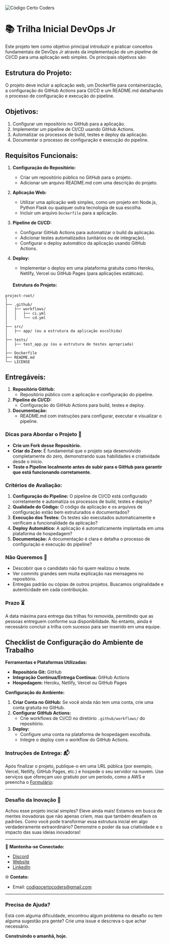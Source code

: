 ![Código Certo Coders](https://utfs.io/f/3b2340e8-5523-4aca-a549-0688fd07450e-j4edu.jfif)

# 📚 Trilha Inicial DevOps Jr
Este projeto tem como objetivo principal introduzir e praticar conceitos fundamentais de DevOps Jr através da implementação de um pipeline de CI/CD para uma aplicação web simples. Os principais objetivos são:

## Estrutura do Projeto:
O projeto deve incluir a aplicação web, um Dockerfile para containerização, a configuração do GitHub Actions para CI/CD e um README.md detalhando o processo de configuração e execução do pipeline.

## Objetivos:
1. Configurar um repositório no GitHub para a aplicação.
2. Implementar um pipeline de CI/CD usando GitHub Actions.
3. Automatizar os processos de build, testes e deploy da aplicação.
4. Documentar o processo de configuração e execução do pipeline.

## Requisitos Funcionais:
1. **Configuração do Repositório:**
   - Criar um repositório público no GitHub para o projeto.
   - Adicionar um arquivo README.md com uma descrição do projeto.

2. **Aplicação Web:**
   - Utilizar uma aplicação web simples, como um projeto em Node.js, Python Flask ou qualquer outra tecnologia de sua escolha.
   - Incluir um arquivo `Dockerfile` para a aplicação.

3. **Pipeline de CI/CD:**
   - Configurar GitHub Actions para automatizar o build da aplicação.
   - Adicionar testes automatizados (unitários ou de integração).
   - Configurar o deploy automático da aplicação usando GitHub Actions.

4. **Deploy:**
   - Implementar o deploy em uma plataforma gratuita como Heroku, Netlify, Vercel ou GitHub Pages (para aplicações estáticas).

   #### Estrutura do Projeto:
```plaintext
project-root/
│
├── .github/
│   ├── workflows/
│   │   ├── ci.yml
│   │   └── cd.yml
│
├── src/
│   ├── app/ (ou a estrutura da aplicação escolhida)
│
├── tests/
│   ├── test_app.py (ou a estrutura de testes apropriada)
│
├── Dockerfile
├── README.md
└── LICENSE
```

## Entregáveis:
1. **Repositório GitHub:**
   - Repositório público com a aplicação e configuração do pipeline.
2. **Pipeline de CI/CD:**
   - Configuração do GitHub Actions para build, testes e deploy.
3. **Documentação:**
   - README.md com instruções para configurar, executar e visualizar o pipeline.

### Dicas para Abordar o Projeto 🌟
- **Crie um Fork desse Repositório.**
- **Criar do Zero:** É fundamental que o projeto seja desenvolvido completamente do zero, demonstrando suas habilidades e criatividade desde o início.
- **Teste o Pipeline localmente antes de subir para o GitHub para garantir que está funcionando corretamente.**

### Critérios de Avaliação:
1. **Configuração do Pipeline:** O pipeline de CI/CD está configurado corretamente e automatiza os processos de build, testes e deploy?
2. **Qualidade do Código:** O código da aplicação e os arquivos de configuração estão bem estruturados e documentados?
3. **Execução dos Testes:** Os testes são executados automaticamente e verificam a funcionalidade da aplicação?
4. **Deploy Automático:** A aplicação é automaticamente implantada em uma plataforma de hospedagem?
5. **Documentação:** A documentação é clara e detalha o processo de configuração e execução do pipeline?

### Não Queremos 🚫
- Descobrir que o candidato não foi quem realizou o teste.
- Ver commits grandes sem muita explicação nas mensagens no repositório.
- Entregas padrão ou cópias de outros projetos. Buscamos originalidade e autenticidade em cada contribuição.

### Prazo ⏳
A data máxima para entrega das trilhas foi removida, permitindo que as pessoas entreguem conforme sua disponibilidade. No entanto, ainda é necessário concluir a trilha com sucesso para ser inserido em uma equipe.

## Checklist de Configuração do Ambiente de Trabalho

**Ferramentas e Plataformas Utilizadas:**
- **Repositório Git:** GitHub
- **Integração Contínua/Entrega Contínua:** GitHub Actions
- **Hospedagem:** Heroku, Netlify, Vercel ou GitHub Pages

**Configuração do Ambiente:**
1. **Criar Conta no GitHub:** Se você ainda não tem uma conta, crie uma conta gratuita no GitHub.
2. **Configurar GitHub Actions:**
   - Crie workflows de CI/CD no diretório `.github/workflows/` do repositório.
3. **Deploy:**
   - Configure uma conta na plataforma de hospedagem escolhida.
   - Integre o deploy com o workflow do GitHub Actions.

### Instruções de Entrega: 📬
Após finalizar o projeto, publique-o em uma URL pública (por exemplo, Vercel, Netlify, GitHub Pages, etc.) e hospede o seu servidor na nuvem. Use serviços que ofereçam uso gratiuto por um período, como a AWS e preencha o [Formulário](https://forms.gle/gZViPMTSDV5nidSu6):  

---

### Desafio da Inovação 🚀
Achou esse projeto inicial simples? Eleve ainda mais! Estamos em busca de mentes inovadoras que não apenas criem, mas que também desafiem os padrões. Como você pode transformar essa estrutura inicial em algo verdadeiramente extraordinário? Demonstre o poder da sua criatividade e o impacto das suas ideias inovadoras!

---

🔗 **Mantenha-se Conectado:**
- [Discord](https://discord.gg/wzA9FGZHNv)
- [Website](http://www.codigocertocoders.com.br/)
- [LinkedIn](https://www.linkedin.com/company/codigocerto/)
  
🌐 **Contato:**
- Email: codigocertocoders@gmail.com

---

### Precisa de Ajuda?
Está com alguma dificuldade, encontrou algum problema no desafio ou tem alguma sugestão pra gente? Crie uma issue e descreva o que achar necessário.

**Construindo o amanhã, hoje.**
